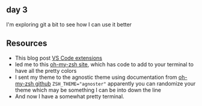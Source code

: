 ## day 3

I'm exploring git a bit to see how I can use it better

## Resources
- This blog post [VS Code extensions](https://codeburst.io/vs-code-extensions-that-make-me-fall-love-in-programming-each-day-ccf05b24651e)
- led me to this [oh-my-zsh site](https://ohmyz.sh/#install), which has code to add to your terminal to have all the pretty colors
- I sent my theme to the agnostic theme using documentation from [oh-my-zsh github](https://github.com/ohmyzsh/ohmyzsh) `ZSH_THEME="agnoster"` apparently you can randomize your theme which may be something I can be into down the line
- And now I have a somewhat pretty terminal.